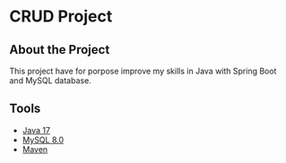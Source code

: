 # CRUD Project


## About the Project
  This project have for porpose improve my skills in Java with Spring Boot and MySQL database.



## Tools

- [Java 17](https://www.oracle.com/java/)
- [MySQL 8.0](https://www.mysql.com/)
- [Maven](https://maven.apache.org/)
